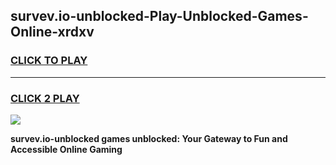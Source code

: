 
## survev.io-unblocked-Play-Unblocked-Games-Online-xrdxv
<h3>
<a href="https://premium76.site?title=survev.io-unblocked&ref=25A">CLICK TO PLAY</a></h3>
<hr>

<h3>
<a href="https://premium76.site?title=survev.io-unblocked&ref=25A">CLICK 2 PLAY</a>
  
</h3>

<a href="https://premium76.site?title=survev.io-unblocked&ref=25A"><img src="https://clearcache.store/games.png"></a>


**survev.io-unblocked games unblocked: Your Gateway to Fun and Accessible Online Gaming**
